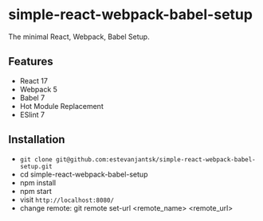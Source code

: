 # simple-react-webpack-babel-setup

The minimal React, Webpack, Babel Setup.

## Features

- React 17
- Webpack 5
- Babel 7
- Hot Module Replacement
- ESlint 7

## Installation

- `git clone git@github.com:estevanjantsk/simple-react-webpack-babel-setup.git`
- cd simple-react-webpack-babel-setup
- npm install
- npm start
- visit `http://localhost:8080/`
- change remote: git remote set-url <remote_name> <remote_url>
